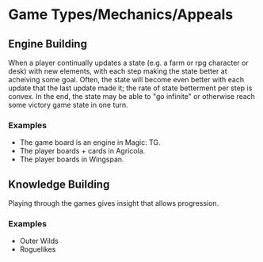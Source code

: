 # Game Types/Mechanics/Appeals

## Engine Building

When a player continually updates a state (e.g. a farm or rpg character or desk) with
new elements, with each step making the state better at acheiving some goal.  Often,
the state will become even better with each update that the last update made it; the
rate of state betterment per step is convex.  In the end, the state may be able to
"go infinite" or otherwise reach some victory game state in one turn.

### Examples

 - The game board is an engine in Magic: TG.
 - The player boards + cards in Agricola.
 - The player boards in Wingspan.
 

## Knowledge Building

Playing through the games gives insight that allows progression.

### Examples
 - Outer Wilds
 - Roguelikes
